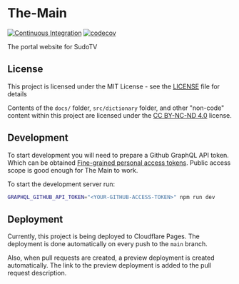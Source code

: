 # The-Main

[![Continuous Integration](https://github.com/SudoTV/The-Main/actions/workflows/ci.yml/badge.svg)](https://github.com/SudoTV/The-Main/actions/workflows/ci.yml)
[![codecov](https://codecov.io/gh/SudoTV/The-Main/branch/main/graph/badge.svg)](https://codecov.io/gh/SudoTV/The-Main)

The portal website for SudoTV

## License

This project is licensed under the MIT License - see the [LICENSE](LICENSE) file for details

Contents of the `docs/` folder, `src/dictionary` folder, and other "non-code" content within this project are licensed under the [CC BY-NC-ND 4.0](http://creativecommons.org/licenses/by-nc-nd/4.0/) license.

## Development

To start development you will need to prepare a Github GraphQL API token. Which can be obtained [Fine-grained personal access tokens](https://github.com/settings/tokens). Public access scope is good enough for The Main to work.

To start the development server run:

```bash
GRAPHQL_GITHUB_API_TOKEN="<YOUR-GITHUB-ACCESS-TOKEN>" npm run dev
```

## Deployment

Currently, this project is being deployed to Cloudflare Pages. The deployment is done automatically on every push to the `main` branch.

Also, when pull requests are created, a preview deployment is created automatically. The link to the preview deployment is added to the pull request description.
